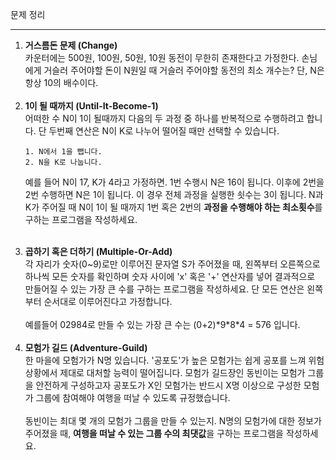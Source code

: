 문제 정리

---
<ol> 
<li> <b>거스름돈 문제 (Change)</b>
<br>
카운터에는 500원, 100원, 50원, 10원 동전이 무한히 존재한다고 가정한다.
손님에게 거슬러 주어야할 돈이 N원일 때 거슬러 주어야할 동전의 최소 개수는?
단, N은 항상 10의 배수이다.
<br><br>

<li> <b>1이 될 때까지 (Until-It-Become-1)</b>
<br>
어떠한 수 N이 1이 될때까지 다음의 두 과정 중 하나를 반복적으로 수행하려고 합니다. 단 두번째 연산은 N이 K로 나누어 떨어질 때만 선택할 수 있습니다.

```    
1. N에서 1을 뺍니다.
2. N을 K로 나눕니다.
```
예를 들어 N이 17, K가 4라고 가정하면. 1번 수행시 N은 16이 됩니다. 이후에 2번을 2번 수행하면 N은 1이 됩니다. 이 경우 전체 과정을 실행한 쇳수는 3이 됩니다. N과 K가 주어질 때 N이 1이 될 때까지 1번 혹은 2번의 **과정을 수행해야 하는 최소횟수**를 구하는 프로그램을 작성하세요.
<br><br>

<li> <b>곱하기 혹은 더하기 (Multiple-Or-Add)</b>
<br>
각 자리가 숫자(0~9)로만 이루어진 문자열 S가 주어졌을 때, 왼쪽부터 오른쪽으로 하나씩 모든 숫자를 확인하며 숫자 사이에 'x' 혹은 '+' 연산자를 넣어 결과적으로 만들어질 수 있는 가장 큰 수를 구하는 프로그램을 작성하세요. 단 모든 연산은 왼쪽부터 순서대로 이루어진다고 가정합니다.
<br><br>
예를들어 02984로 만들 수 있는 가장 큰 수는 (0+2)*9*8*4 = 576 입니다.
<br><br>


<li> <b>모험가 길드 (Adventure-Guild)</b>
<br>
한 마을에 모험가가 N명 있습니다. '공포도'가 높은 모험가는 쉽게 공포를 느껴 위험 상황에서 제대로 대처할 능력이 떨어집니다. 모험가 길드장인 동빈이는 모험가 그룹을 안전하게 구성하고자 공포도가 X인 모험가는 반드시 X명 이상으로 구성한 모험가 그룹에 참여해야 여행을 떠날 수 있도록 규정했습니다.
<br><br>
동빈이는 최대 몇 개의 모험가 그룹을 만들 수 있는지. N명의 모험가에 대한 정보가 주어졌을 때, <b>여행을 떠날 수 있는 그룹 수의 최댓값</b>을 구하는 프로그램을 작성하세요.
</ol>